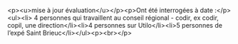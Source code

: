 &lt;p&gt;&lt;u&gt;mise à jour évaluation&lt;&#x2F;u&gt;&lt;&#x2F;p&gt;&lt;p&gt;Ont été interrogées à date :&lt;&#x2F;p&gt;&lt;ul&gt;&lt;li&gt; 4 personnes qui travaillent au conseil régional - codir, ex codir, copil, une direction&lt;&#x2F;li&gt;&lt;li&gt;4 personnes sur Utilo&lt;&#x2F;li&gt;&lt;li&gt;5 personnes de l’expé Saint Brieuc&lt;&#x2F;li&gt;&lt;&#x2F;ul&gt;&lt;p&gt;&lt;br&gt;&lt;&#x2F;p&gt;